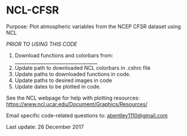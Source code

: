 # NCL-CFSR
Purpose: Plot atmospheric variables from the NCEP CFSR dataset using NCL

*PRIOR TO USING THIS CODE*  
1) Download functions and colorbars from: ___________________________________
2) Update path to downloaded NCL colorbars in .cshrc file
3) Update paths to downloaded functions in code.
4) Update paths to desired images in code
5) Update dates to be plotted in code.

See the NCL webpage for help with plotting resources: https://www.ncl.ucar.edu/Document/Graphics/Resources/ 

Email specific code-related questions to: abentley1110@gmail.com

Last update: 26 December 2017


